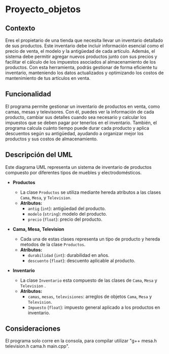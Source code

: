 # Proyecto_objetos

## Contexto

Eres el propietario de una tienda que necesita llevar un inventario detallado de sus productos. Este inventario debe incluir información esencial como el precio de venta, el modelo y la antigüedad de cada artículo. Además, el sistema debe permitir agregar nuevos productos junto con sus precios y facilitar el cálculo de los impuestos asociados al almacenamiento de los productos. Con esta herramienta, podrás gestionar de forma eficiente tu inventario, manteniendo los datos actualizados y optimizando los costos de mantenimiento de tus artículos en venta.

## Funcionalidad

El programa permite gestionar un inventario de productos en venta, como camas, mesas y televisores. Con él, puedes ver la información de cada producto, cambiar sus detalles cuando sea necesario y calcular los impuestos que se deben pagar por tenerlos en el inventario. También, el programa calcula cuánto tiempo puede durar cada producto y aplica descuentos según su antigüedad, ayudando a organizar mejor los productos y sus costos de almacenamiento.

## Descripción del UML

Este diagrama UML representa un sistema de inventario de productos compuesto por diferentes tipos de muebles y electrodomésticos.
- **Productos**
  - La clase `Productos` se utiliza mediante hereda atributos a las clases `Cama`, `Mesa`, y `Television`.
  - **Atributos:**
    - `antig` (`int`): antigüedad del producto.
    - `modelo` (`string`): modelo del producto.
    - `precio` (`float`): precio del producto.

- **Cama, Mesa, Television**
  - Cada una de estas clases representa un tipo de producto y hereda metodos de la clase `Productos`.
  - **Atributos:**
    - `durabilidad` (`int`): durabilidad en años.
    - `descuento` (`float`): descuento aplicable al producto.

- **Inventario**
  - La clase `Inventario` esta compuesto de las clases de `Cama`, `Mesa` y `Television` .
  - **Atributos:**
    - `camas`, `mesas`, `televisiones`: arreglos de objetos `Cama`, `Mesa` y `Television`.
    - `Impuesto` (`float`): impuesto general aplicado a los productos en inventario.

## Consideraciones
El programa solo corre en la consola, para compilar utilizar "g++ mesa.h television.h cama.h main.cpp".
